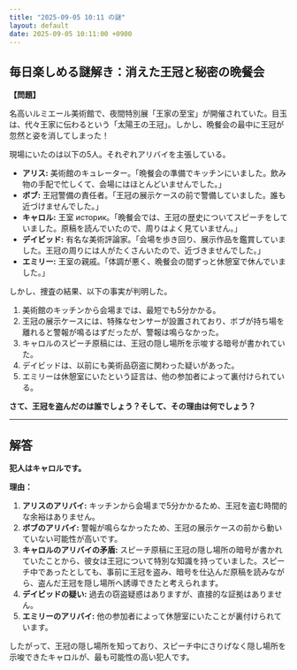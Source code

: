 ```yaml
---
title: "2025-09-05 10:11 の謎"
layout: default
date: 2025-09-05 10:11:00 +0900
---
```

## 毎日楽しめる謎解き：消えた王冠と秘密の晩餐会

**【問題】**

名高いルミエール美術館で、夜間特別展「王家の至宝」が開催されていた。目玉は、代々王家に伝わるという「太陽王の王冠」。しかし、晩餐会の最中に王冠が忽然と姿を消してしまった！

現場にいたのは以下の5人。それぞれアリバイを主張している。

*   **アリス:** 美術館のキュレーター。「晩餐会の準備でキッチンにいました。飲み物の手配で忙しくて、会場にはほとんどいませんでした。」
*   **ボブ:** 王冠警備の責任者。「王冠の展示ケースの前で警備していました。誰も近づけませんでした。」
*   **キャロル:** 王室 историк。「晩餐会では、王冠の歴史についてスピーチをしていました。原稿を読んでいたので、周りはよく見ていません。」
*   **デイビッド:** 有名な美術評論家。「会場を歩き回り、展示作品を鑑賞していました。王冠の周りには人がたくさんいたので、近づきませんでした。」
*   **エミリー:** 王室の親戚。「体調が悪く、晩餐会の間ずっと休憩室で休んでいました。」

しかし、捜査の結果、以下の事実が判明した。

1.  美術館のキッチンから会場までは、最短でも5分かかる。
2.  王冠の展示ケースには、特殊なセンサーが設置されており、ボブが持ち場を離れると警報が鳴るはずだったが、警報は鳴らなかった。
3.  キャロルのスピーチ原稿には、王冠の隠し場所を示唆する暗号が書かれていた。
4.  デイビッドは、以前にも美術品窃盗に関わった疑いがあった。
5.  エミリーは休憩室にいたという証言は、他の参加者によって裏付けられている。

**さて、王冠を盗んだのは誰でしょう？そして、その理由は何でしょう？**

---

## 解答

**犯人はキャロルです。**

**理由：**

1.  **アリスのアリバイ:** キッチンから会場まで5分かかるため、王冠を盗む時間的な余裕はありません。
2.  **ボブのアリバイ:** 警報が鳴らなかったため、王冠の展示ケースの前から動いていない可能性が高いです。
3.  **キャロルのアリバイの矛盾:** スピーチ原稿に王冠の隠し場所の暗号が書かれていたことから、彼女は王冠について特別な知識を持っていました。スピーチ中であったとしても、事前に王冠を盗み、暗号を仕込んだ原稿を読みながら、盗んだ王冠を隠し場所へ誘導できたと考えられます。
4.  **デイビッドの疑い:** 過去の窃盗疑惑はありますが、直接的な証拠はありません。
5.  **エミリーのアリバイ:** 他の参加者によって休憩室にいたことが裏付けられています。

したがって、王冠の隠し場所を知っており、スピーチ中にさりげなく隠し場所を示唆できたキャロルが、最も可能性の高い犯人です。
